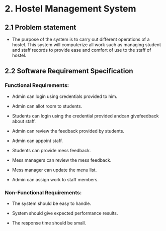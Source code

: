 # 2. Hostel Management System

## 2.1 Problem statement

- The purpose of the system is to carry out different operations of a hostel. This system will computerize all work such as managing student and staff records to provide ease and comfort of use to the staff of hostel.

## 2.2 Software Requirement Specification

### Functional Requirements:

- Admin can login using credentials provided to him.

- Admin can allot room to students.

- Students can login using the credential provided andcan givefeedback about staff.

- Admin can review the feedback provided by students.

- Admin can appoint staff.

- Students can provide mess feedback.

- Mess managers can review the mess feedback.

- Mess manager can update the menu list.

- Admin can assign work to staff members.

### Non-Functional Requirements:

- The system should be easy to handle.

- System should give expected performance results.

- The response time should be small.
